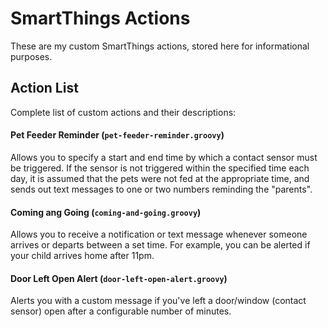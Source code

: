 # SmartThings Actions

These are my custom SmartThings actions, stored here for informational purposes.

## Action List

Complete list of custom actions and their descriptions:

#### Pet Feeder Reminder (`pet-feeder-reminder.groovy`)
 
Allows you to specify a start and end time by which a contact sensor must be triggered. If the sensor is not triggered within the specified time each day, it is assumed that the pets were not fed at the appropriate time, and sends out text messages to one or two numbers reminding the "parents".
 
#### Coming ang Going (`coming-and-going.groovy`)
 
Allows you to receive a notification or text message whenever someone arrives or departs between a set time. For example, you can be alerted if your child arrives home after 11pm.
 
#### Door Left Open Alert (`door-left-open-alert.groovy`)
 
Alerts you with a custom message if you've left a door/window (contact sensor) open after a configurable number of minutes.
